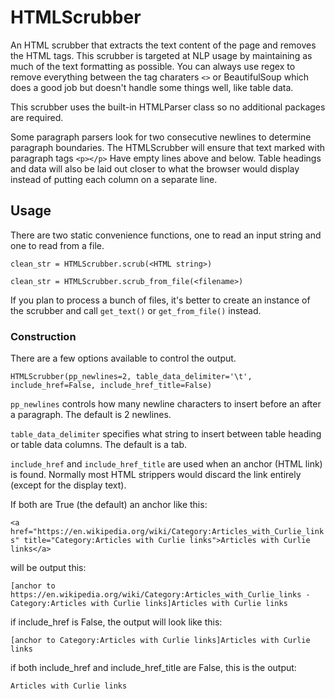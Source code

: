 # HTMLScrubber
An HTML scrubber that extracts the text content of the page and removes the HTML tags.
This scrubber is targeted at NLP usage by maintaining as much of the text formatting as possible.
You can always use regex to remove everything between the tag charaters `<>` or BeautifulSoup which does a good job but doesn't handle some things well, like table data.

This scrubber uses the built-in HTMLParser class so no additional packages are required.

Some paragraph parsers look for two consecutive newlines to determine paragraph boundaries.  The HTMLScrubber will ensure that text marked with paragraph tags `<p></p>` Have empty lines above and below.
Table headings and data will also be laid out closer to what the browser would display instead of putting each column on a separate line.

## Usage
There are two static convenience functions, one to read an input string and one to read from a file.

`clean_str = HTMLScrubber.scrub(<HTML string>)`

`clean_str = HTMLScrubber.scrub_from_file(<filename>)`

If you plan to process a bunch of files, it's better to create an instance of the scrubber and call `get_text()` or `get_from_file()` instead.

### Construction
There are a few options available to control the output.

`HTMLScrubber(pp_newlines=2, table_data_delimiter='\t', include_href=False, include_href_title=False)`

`pp_newlines` controls how many newline characters to insert before an after a paragraph.  The default is 2 newlines.

`table_data_delimiter` specifies what string to insert between table heading or table data columns.  The default is a tab.

`include_href` and `include_href_title` are used when an anchor (HTML link) is found.  Normally most HTML strippers would discard the link entirely (except for the display text). 

If both are True (the default) an anchor like this:

`<a href="https://en.wikipedia.org/wiki/Category:Articles_with_Curlie_links" title="Category:Articles with Curlie links">Articles with Curlie links</a>`

will be output this:

`[anchor to https://en.wikipedia.org/wiki/Category:Articles_with_Curlie_links - Category:Articles with Curlie links]Articles with Curlie links`

if include_href is False, the output will look like this:

`[anchor to Category:Articles with Curlie links]Articles with Curlie links`

if both include_href and include_href_title are False, this is the output:

`Articles with Curlie links`
